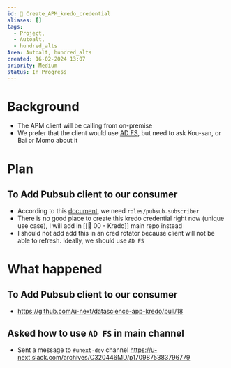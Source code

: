 ```yaml
---
id: 🎯 Create_APM_kredo_credential
aliases: []
tags:
  - Project,
  - Autoalt,
  - hundred_alts
Area: Autoalt, hundred_alts
created: 16-02-2024 13:07
priority: Medium
status: In Progress
---
```


# Background

* The APM client will be calling from on-premise
* We prefer that the client would use [AD FS](https://cloud.google.com/iam/docs/workload-identity-federation#providers), but need to ask Kou-san, or Bai or Momo about it 

# Plan

## To Add Pubsub client to our consumer

* According to this [document](https://cloud.google.com/pubsub/docs/access-control#pubsub.subscriber), we need `roles/pubsub.subscriber` 
* There is no good place to create this kredo credential right now (unique use case), I will add in [[🕎 00 - Kredo]] main repo instead
* I should not add add this in an cred rotator because client will not be able to refresh. Ideally, we should use `AD FS`


# What happened
## To Add Pubsub client to our consumer
* https://github.com/u-next/datascience-app-kredo/pull/18
## Asked how to use `AD FS` in main channel
* Sent a message to `#unext-dev` channel https://u-next.slack.com/archives/C320446MD/p1709875383796779


